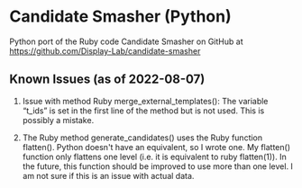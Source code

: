 # Candidate Smasher (Python)

Python port of the Ruby code Candidate Smasher on GitHub at <https://github.com/Display-Lab/candidate-smasher>


## Known Issues (as of 2022-08-07)

1. Issue with method Ruby merge\_external\_templates(): The variable “t\_ids” is set in the first line of the method but is not used. This is possibly a mistake.

1. The Ruby method generate\_candidates() uses the Ruby function flatten(). Python doesn't have an equivalent, so I wrote one. My flatten() function only flattens one level (i.e. it is equivalent to ruby flatten(1)). In the future, this function should be improved to use more than one level. I am not sure if this is an issue with actual data.
